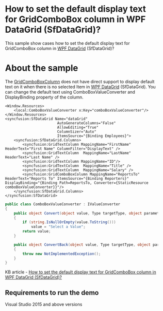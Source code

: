 # How to set the default display text for GridComboBox column in WPF DataGrid (SfDataGrid)?

This sample show cases how to set the default display text for GridComboBox column in [WPF DataGrid](https://www.syncfusion.com/wpf-ui-controls/datagrid) (SfDataGrid)?

# About the sample
The [GridComboBoxColumn](https://help.syncfusion.com/cr/wpf/Syncfusion.UI.Xaml.Grid.GridComboBoxColumn.html) does not have direct support to display default text on it when there is no selected Item in [WPF DataGrid](https://www.syncfusion.com/wpf-ui-controls/datagrid) (SfDataGrid). You can change the default text using ComboBoxValueConverter and DisplayBinding property of the column.

```Xaml
<Window.Resources>
    <local:ComboBoxValueConverter x:Key="comboBoxValueConverter"/>
</Window.Resources>
<syncfusion:SfDataGrid Name="dataGrid"
                        AutoGenerateColumns="False"
                        AllowEditing="True"
                        ColumnSizer="Auto"
                        ItemsSource="{Binding Employees}">
    <syncfusion:SfDataGrid.Columns>
        <syncfusion:GridTextColumn MappingName="FirstName" HeaderText="First Name" ColumnFilter="DisplayText" />
        <syncfusion:GridTextColumn  MappingName="LastName" HeaderText="Last Name" />
        <syncfusion:GridTextColumn MappingName="ID"/>
        <syncfusion:GridTextColumn  MappingName="Title" />
        <syncfusion:GridTextColumn  MappingName="Salary" />
        <syncfusion:GridComboBoxColumn MappingName="ReportsTo" HeaderText="Reports To" ItemsSource="{Binding Reporters}" DisplayBinding="{Binding Path=ReportsTo, Converter={StaticResource comboBoxValueConverter}}"/>
    </syncfusion:SfDataGrid.Columns>
</syncfusion:SfDataGrid>
```
```c#
public class ComboBoxValueConverter : IValueConverter
{
    public object Convert(object value, Type targetType, object parameter, CultureInfo culture)
    {
        if (string.IsNullOrEmpty(value.ToString()))
            value = "Select a Value";
        return value;
    }

    public object ConvertBack(object value, Type targetType, object parameter, CultureInfo culture)
    {
        throw new NotImplementedException();
    }
}
```

KB article - [How to set the default display text for GridComboBox column in WPF DataGrid (SfDataGrid)?](https://www.syncfusion.com/kb/11999/how-to-set-the-default-display-text-for-gridcombobox-column-in-wpf-datagrid-sfdatagrid)

## Requirements to run the demo
 Visual Studio 2015 and above versions
